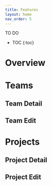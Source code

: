 ```yaml
---
title: Features
layout: home
nav_order: 5
---
```


TO DO

- TOC
{:toc}

# Overview

# Teams

## Team Detail

## Team Edit

# Projects

## Project Detail

## Project Edit